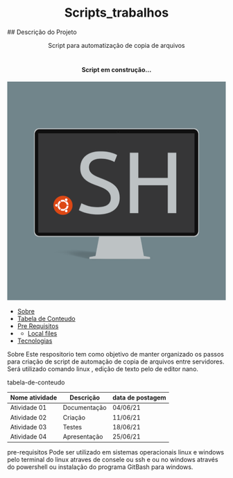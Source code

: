 <h1 align="center">Scripts_trabalhos</h1> 
## Descrição do Projeto 
<p align="center">Script para automatização de copia de arquivos</p>

<h1 align="center"> 
  <h4 align="center">  
 Script em construção...  
</h4>

 <img alt="Logo do repositório  " src="imagem.png" width="850px"> 
</h1>


 * [Sobre](#Sobre) 
 * [Tabela de Conteudo](#tabela-de-conteudo)  
 * [Pre Requisitos](#pre-requisitos) 
 *  * [Local files](#local-files) 
 * [Tecnologias](#tecnologias) 
<!--te-->


Sobre 
Este respositorio tem como objetivo de manter organizado os passos para criação de script de automação de copia de arquivos entre servidores.
Será utilizado comando linux , edição de texto pelo de editor nano. 

tabela-de-conteudo

| Nome atividade  | Descrição     | data de postagem |
|-----------------|---------------|------------------|
| Atividade 01    | Documentação  | 04/06/21         |
| Atividade 02    | Criação       | 11/06/21         |
| Atividade 03    | Testes        | 18/06/21         |
| Atividade 04    | Apresentação  | 25/06/21         |


pre-requisitos
Pode ser utilizado em sistemas operacionais linux e windows pelo terminal do linux atraves de consele ou ssh e ou no windows através do powershell ou instalação do programa GitBash para windows.
